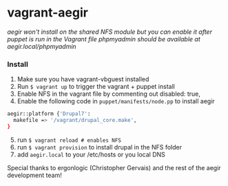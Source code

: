 # vagrant-aegir

*aegir won't install on the shared NFS module but you can enable it after puppet is run in the Vagrant file*
*phpmyadmin should be available at aegir.local/phpmyadmin*

### Install 
1. Make sure you have vagrant-vbguest installed
2. Run `$ vagrant up` to trigger the vagrant + puppet install 
3. Enable NFS in the vagrant file by commenting out disabled: true,
4. Enable the following code in `puppet/manifests/node.pp` to install aegir

```bash
aegir::platform {'Drupal7':
  makefile => '/vagrant/drupal_core.make',
}
```

5. run `$ vagrant reload # enables NFS`
6. run `$ vagrant provision` to install drupal in the NFS folder
7. add `aegir.local` to your /etc/hosts or you local DNS

Special thanks to ergonlogic (Christopher Gervais) and the rest of the aegir development team!

